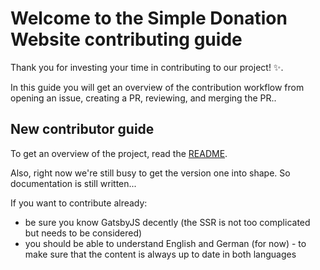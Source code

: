 # Welcome to the Simple Donation Website contributing guide <!-- omit in toc -->

Thank you for investing your time in contributing to our project! :sparkles:. 

In this guide you will get an overview of the contribution workflow from opening an issue, creating a PR, reviewing, and merging the PR..

## New contributor guide

To get an overview of the project, read the [README](README.md).

Also, right now we're still busy to get the version one into shape. So documentation is still written...

If you want to contribute already:

- be sure you know GatsbyJS decently (the SSR is not too complicated but needs to be considered)
- you should be able to understand English and German (for now) - to make sure that the content is always up to date in both languages
